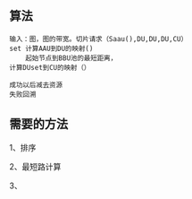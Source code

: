 ## 算法

```
输入：图，图的带宽。切片请求（Saau(),DU,DU,DU,CU）
set 计算AAU到DU的映射()
	起始节点到BBU池的最短距离，
计算DUset到CU的映射（）

成功以后减去资源
失败回溯
```



## 需要的方法

1、排序

2、最短路计算

3、